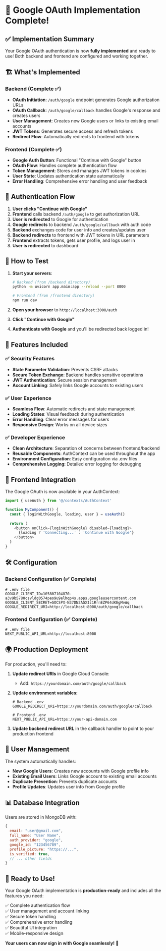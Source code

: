 # 🎉 Google OAuth Implementation Complete!

## ✅ Implementation Summary

Your Google OAuth authentication is now **fully implemented** and ready to use! Both backend and frontend are configured and working together.

## 🏗️ What's Implemented

### Backend (Complete ✅)
- **OAuth Initiation**: `/auth/google` endpoint generates Google authorization URLs
- **OAuth Callback**: `/auth/google/callback` handles Google's response and creates users
- **User Management**: Creates new Google users or links to existing email accounts
- **JWT Tokens**: Generates secure access and refresh tokens
- **Redirect Flow**: Automatically redirects to frontend with tokens

### Frontend (Complete ✅)
- **Google Auth Button**: Functional "Continue with Google" button
- **OAuth Flow**: Handles complete authentication flow
- **Token Management**: Stores and manages JWT tokens in cookies
- **User State**: Updates authentication state automatically
- **Error Handling**: Comprehensive error handling and user feedback

## 🔄 Authentication Flow

1. **User clicks "Continue with Google"**
2. **Frontend** calls backend `/auth/google` to get authorization URL
3. **User is redirected** to Google for authentication
4. **Google redirects** to backend `/auth/google/callback` with auth code
5. **Backend** exchanges code for user info and creates/updates user
6. **Backend redirects** to frontend with JWT tokens in URL parameters
7. **Frontend** extracts tokens, gets user profile, and logs user in
8. **User is redirected** to dashboard

## 🚀 How to Test

1. **Start your servers**:
   ```bash
   # Backend (from /backend directory)
   python -m uvicorn app.main:app --reload --port 8000

   # Frontend (from /frontend directory)
   npm run dev
   ```

2. **Open your browser** to `http://localhost:3000/auth`

3. **Click "Continue with Google"**

4. **Authenticate with Google** and you'll be redirected back logged in!

## 🔐 Features Included

### ✅ Security Features
- **State Parameter Validation**: Prevents CSRF attacks
- **Secure Token Exchange**: Backend handles sensitive operations
- **JWT Authentication**: Secure session management
- **Account Linking**: Safely links Google accounts to existing users

### ✅ User Experience
- **Seamless Flow**: Automatic redirects and state management
- **Loading States**: Visual feedback during authentication
- **Error Handling**: Clear error messages for users
- **Responsive Design**: Works on all device sizes

### ✅ Developer Experience
- **Clean Architecture**: Separation of concerns between frontend/backend
- **Reusable Components**: AuthContext can be used throughout the app
- **Environment Configuration**: Easy configuration via .env files
- **Comprehensive Logging**: Detailed error logging for debugging

## 📱 Frontend Integration

The Google OAuth is now available in your AuthContext:

```javascript
import { useAuth } from '@/contexts/AuthContext'

function MyComponent() {
  const { loginWithGoogle, loading, user } = useAuth()
  
  return (
    <button onClick={loginWithGoogle} disabled={loading}>
      {loading ? 'Connecting...' : 'Continue with Google'}
    </button>
  )
}
```

## 🛠️ Configuration

### Backend Configuration (✅ Complete)
```env
# .env file
GOOGLE_CLIENT_ID=105807104870-a3v9b5780csvldg0574peo9u9elhqp4s.apps.googleusercontent.com
GOOGLE_CLIENT_SECRET=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
GOOGLE_REDIRECT_URI=http://localhost:8000/auth/google/callback
```

### Frontend Configuration (✅ Complete)
```env
# .env file
NEXT_PUBLIC_API_URL=http://localhost:8000
```

## 🌍 Production Deployment

For production, you'll need to:

1. **Update redirect URIs** in Google Cloud Console:
   - Add: `https://yourdomain.com/auth/google/callback`

2. **Update environment variables**:
   ```env
   # Backend .env
   GOOGLE_REDIRECT_URI=https://yourdomain.com/auth/google/callback
   
   # Frontend .env
   NEXT_PUBLIC_API_URL=https://your-api-domain.com
   ```

3. **Update backend redirect URL** in the callback handler to point to your production frontend

## 🎯 User Management

The system automatically handles:
- **New Google Users**: Creates new accounts with Google profile info
- **Existing Email Users**: Links Google account to existing email accounts
- **Duplicate Prevention**: Prevents duplicate accounts
- **Profile Updates**: Updates user info from Google profile

## 📊 Database Integration

Users are stored in MongoDB with:
```javascript
{
  email: "user@gmail.com",
  full_name: "User Name", 
  auth_provider: "google",
  google_id: "123456789",
  profile_picture: "https://...",
  is_verified: true,
  // ... other fields
}
```

## 🎉 Ready to Use!

Your Google OAuth implementation is **production-ready** and includes all the features you need:

✅ Complete authentication flow  
✅ User management and account linking  
✅ Secure token handling  
✅ Comprehensive error handling  
✅ Beautiful UI integration  
✅ Mobile-responsive design  

**Your users can now sign in with Google seamlessly!** 🚀